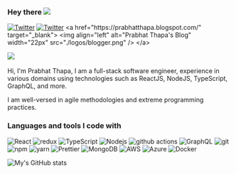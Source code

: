 ### Hey there <img src="https://media.giphy.com/media/hvRJCLFzcasrR4ia7z/giphy.gif" width="25px">

[![Twitter](https://skillicons.dev/icons?i=twitter)](https://twitter.com/prabhat4ever)
[![Twitter](https://skillicons.dev/icons?i=linkedin)]([https://twitter.com/prabhat4ever](https://www.linkedin.com/in/prabhatthapa/))
<a href="https://prabhatthapa.blogspot.com/" target="_blank">
  <img align="left" alt="Prabhat Thapa's Blog" width="22px" src="./logos/blogger.png" />
</a>

![](https://visitor-badge.glitch.me/badge?page_id=prabhatthapa.prabhatthapa)

Hi, I'm Prabhat Thapa, I am a full-stack software engineer, experience in various domains using technologies such as ReactJS, NodeJS, TypeScript, GraphQL, and more.

I am well-versed in agile methodologies and extreme programming practices.

<h3>Languages and tools I code with</h3>
<p>
  <img alt="React" src="https://img.shields.io/badge/-React-45b8d8?style=flat-square&logo=react&logoColor=white" />
  <img alt="redux" src="https://img.shields.io/badge/-Redux-764ABC?style=flat-square&logo=redux&logoColor=white" />
  <img alt="TypeScript" src="https://img.shields.io/badge/-TypeScript-007ACC?style=flat-square&logo=typescript&logoColor=white" />
  <img alt="Nodejs" src="https://img.shields.io/badge/-Nodejs-43853d?style=flat-square&logo=Node.js&logoColor=white" />
  <img alt="github actions" src="https://img.shields.io/badge/-Github_Actions-2088FF?style=flat-square&logo=github-actions&logoColor=white" />
  <img alt="GraphQL" src="https://img.shields.io/badge/-GraphQL-E10098?style=flat-square&logo=graphql&logoColor=white" />
  <img alt="git" src="https://img.shields.io/badge/-Git-F05032?style=flat-square&logo=git&logoColor=white" />
  <img alt="npm" src="https://img.shields.io/badge/-NPM-CB3837?style=flat-square&logo=npm&logoColor=white" />
  <img alt="yarn" src="https://img.shields.io/badge/-YARN-CB3837?style=flat-square&logo=yarn&logoColor=white" />
  <img alt="Prettier" src="https://img.shields.io/badge/-Prettier-F7B93E?style=flat-square&logo=prettier&logoColor=white" />
  <img alt="MongoDB" src="https://img.shields.io/badge/-MongoDB-13aa52?style=flat-square&logo=mongodb&logoColor=white" />
  <img alt="AWS" src="https://img.shields.io/badge/-AWS-FF9900?style=flat-square&logo=amazonaws&logoColor=white" />
  <img alt="Azure" src="https://img.shields.io/badge/-azure-0089D6?style=flat-square&logo=microsoft-azure&logoColor=white" />
  <img alt="Docker" src="https://img.shields.io/badge/-Docker-46a2f1?style=flat-square&logo=docker&logoColor=white" />

</p>

![My's GitHub stats](https://github-readme-stats.vercel.app/api?username=prabhatthapa&count_private=true&show_icons=true)
